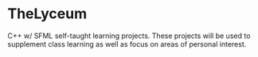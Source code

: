 # TheLyceum
C++ w/ SFML self-taught learning projects.
These projects will be used to supplement class learning as well as focus on areas of personal interest.
